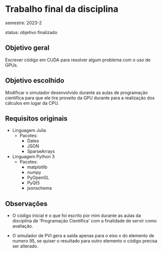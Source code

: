 # Trabalho final da disciplina

semestre: 2023-2

status: objetivo finalizado

## Objetivo geral

Escrever código em CUDA para resolver algum problema com o uso de GPUs.

## Objetivo escolhido

Modificar o simulador desenvolvido durante as aulas de programação científica para que ele tire proveito da GPU durante para a realização dos cálculos em lugar da CPU.

## Requisitos originais

- Linguagem Julia
  - Pacotes:
    - Dates
    - JSON
    - SparseArrays
- Linguagem Python 3
  - Pacotes:
    - matplotlib
    - numpy
    - PyOpenGL
    - PyQt5
    - jsonschema

## Observações

- O código inicial é o que foi escrito por mim durante as aulas da disciplina de 'Programação Científica' com a finalidade de servir como avaliação.

- O simulador de PVI gera a saída apenas para o eixo x do elemento de numero 95, se quiser o resultado para outro elemento o código precisa ser alterado.